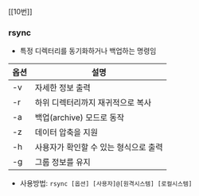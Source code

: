 [[10번]]


### rsync
- 특정 디렉터리를 동기화하거나 백업하는 명령임

|옵션|설명|
|---|---|
|-v|자세한 정보 출력|
|-r|하위 디렉터리까지 재귀적으로 복사|
|-a|백업(archive) 모드로 동작|
|-z|데이터 압축을 지원|
|-h|사용자가 확인할 수 있는 형식으로 출력|
|-g|그룹 정보를 유지|

- 사용방법: `rsync [옵션] [사용자]@[원격시스템] [로컬시스템]`
